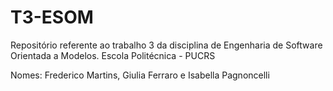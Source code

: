 # T3-ESOM

Repositório referente ao trabalho 3 da disciplina de Engenharia de Software Orientada a Modelos. Escola Politécnica - PUCRS

Nomes: Frederico Martins, Giulia Ferraro e Isabella Pagnoncelli
